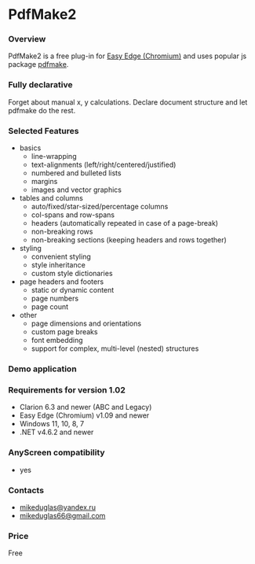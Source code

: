 # PdfMake2

### Overview
PdfMake2 is a free plug-in for [Easy Edge (Chromium)](http://www.ingasoftplus.com/ProductDetail.php?ProductID=304)
and uses popular js package [pdfmake](http://pdfmake.org).

### Fully declarative
Forget about manual x, y calculations. Declare document structure and let pdfmake do the rest.

### Selected Features
- basics
  - line-wrapping
  - text-alignments (left/right/centered/justified)
  - numbered and bulleted lists
  - margins
  - images and vector graphics
- tables and columns
  - auto/fixed/star-sized/percentage columns
  - col-spans and row-spans
  - headers (automatically repeated in case of a page-break)
  - non-breaking rows
  - non-breaking sections (keeping headers and rows together)
- styling
  - convenient styling
  - style inheritance
  - custom style dictionaries
- page headers and footers
  - static or dynamic content
  - page numbers
  - page count
- other
  - page dimensions and orientations
  - custom page breaks
  - font embedding
  - support for complex, multi-level (nested) structures

### Demo application

### Requirements for version 1.02
- Clarion 6.3 and newer (ABC and Legacy)
- Easy Edge (Chromium) v1.09 and newer
- Windows 11, 10, 8, 7
- .NET v4.6.2 and newer

### AnyScreen compatibility
- yes

### Contacts
- <mikeduglas@yandex.ru>
- <mikeduglas66@gmail.com>

### Price
Free

